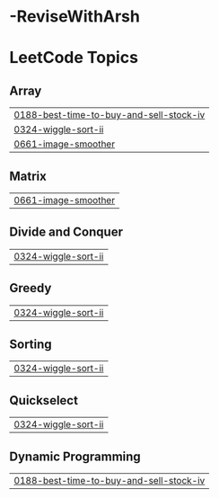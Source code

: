 # -ReviseWithArsh
<!---LeetCode Topics Start-->
# LeetCode Topics
## Array
|  |
| ------- |
| [0188-best-time-to-buy-and-sell-stock-iv](https://github.com/JavedRaza/-ReviseWithArsh/tree/master/0188-best-time-to-buy-and-sell-stock-iv) |
| [0324-wiggle-sort-ii](https://github.com/JavedRaza/-ReviseWithArsh/tree/master/0324-wiggle-sort-ii) |
| [0661-image-smoother](https://github.com/JavedRaza/-ReviseWithArsh/tree/master/0661-image-smoother) |
## Matrix
|  |
| ------- |
| [0661-image-smoother](https://github.com/JavedRaza/-ReviseWithArsh/tree/master/0661-image-smoother) |
## Divide and Conquer
|  |
| ------- |
| [0324-wiggle-sort-ii](https://github.com/JavedRaza/-ReviseWithArsh/tree/master/0324-wiggle-sort-ii) |
## Greedy
|  |
| ------- |
| [0324-wiggle-sort-ii](https://github.com/JavedRaza/-ReviseWithArsh/tree/master/0324-wiggle-sort-ii) |
## Sorting
|  |
| ------- |
| [0324-wiggle-sort-ii](https://github.com/JavedRaza/-ReviseWithArsh/tree/master/0324-wiggle-sort-ii) |
## Quickselect
|  |
| ------- |
| [0324-wiggle-sort-ii](https://github.com/JavedRaza/-ReviseWithArsh/tree/master/0324-wiggle-sort-ii) |
## Dynamic Programming
|  |
| ------- |
| [0188-best-time-to-buy-and-sell-stock-iv](https://github.com/JavedRaza/-ReviseWithArsh/tree/master/0188-best-time-to-buy-and-sell-stock-iv) |
<!---LeetCode Topics End-->